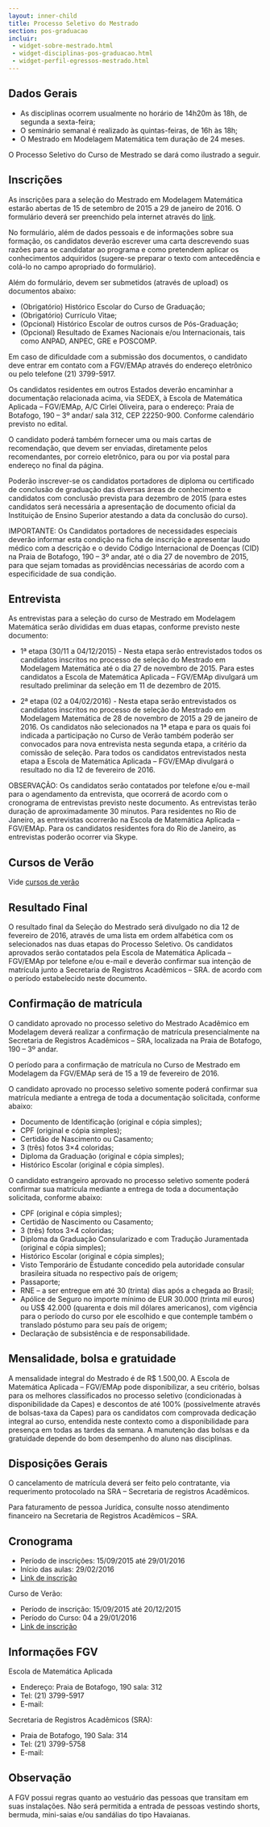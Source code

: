 ```yaml
---
layout: inner-child
title: Processo Seletivo do Mestrado
section: pos-graduacao
incluir:
 - widget-sobre-mestrado.html
 - widget-disciplinas-pos-graduacao.html
 - widget-perfil-egressos-mestrado.html
---
```


## Dados Gerais

- As disciplinas ocorrem usualmente no horário de 14h20m às 18h, de
  segunda a sexta-feira;
- O seminário semanal é realizado às quintas-feiras, de 16h às 18h;
- O Mestrado em Modelagem Matemática tem duração de 24 meses.

O Processo Seletivo do Curso de Mestrado se dará como ilustrado a
seguir.

## Inscrições

As inscrições para a seleção do Mestrado em Modelagem Matemática
estarão abertas de 15 de setembro de 2015 a 29 de janeiro de 2016. O
formulário deverá ser preenchido pela internet através do
[link](http://fgv159.fgv.br/pls/DCCACR/wcc7000$.prcinicial?P_PRSE_CD=CMMMI&p_empresa=EMAP).

No formulário, além de dados pessoais e de informações sobre sua
formação, os candidatos deverão escrever uma carta descrevendo suas
razões para se candidatar ao programa e como pretendem aplicar os
conhecimentos adquiridos (sugere-se preparar o texto com antecedência
e colá-lo no campo apropriado do formulário).

Além do formulário, devem ser submetidos (através de upload) os
documentos abaixo:

- (Obrigatório) Histórico Escolar do Curso de Graduação;
- (Obrigatório) Currículo Vitae;
- (Opcional) Histórico Escolar de outros cursos de Pós-Graduação;
- (Opcional) Resultado de Exames Nacionais e/ou Internacionais, tais
  como ANPAD, ANPEC, GRE e POSCOMP.

Em caso de dificuldade com a submissão dos documentos, o candidato
deve entrar em contato com a FGV/EMAp através do endereço eletrônico <script type='text/javascript'>var a = new Array('br','p@fgv.','do.ema','mestra');document.write("<a href='mailto:"+a[3]+a[2]+a[1]+a[0]+"'>"+a[3]+a[2]+a[1]+a[0]+"</a>");</script>
ou pelo telefone (21) 3799-5917.

Os candidatos residentes em outros Estados deverão encaminhar a
documentação relacionada acima, via SEDEX, à Escola de Matemática
Aplicada – FGV/EMAp, A/C Cirlei Oliveira, para o endereço: Praia de
Botafogo, 190 – 3º andar/ sala 312, CEP 22250-900. Conforme calendário
previsto no edital.

O candidato poderá também fornecer uma ou mais cartas de recomendação,
que devem ser enviadas, diretamente pelos recomendantes, por correio
eletrônico, para <script type='text/javascript'>var a = new Array('br','p@fgv.','do.ema','mestra');document.write("<a href='mailto:"+a[3]+a[2]+a[1]+a[0]+"'>"+a[3]+a[2]+a[1]+a[0]+"</a>");</script>
ou por via postal para endereço no final da página.

Poderão inscrever-se os candidatos portadores de diploma ou
certificado de conclusão de graduação das diversas áreas de
conhecimento e candidatos com conclusão prevista para dezembro de 2015
(para estes candidatos será necessária a apresentação de documento
oficial da Instituição de Ensino Superior atestando a data da
conclusão do curso).

IMPORTANTE: Os Candidatos portadores de necessidades especiais deverão
informar esta condição na ficha de inscrição e apresentar laudo médico
com a descrição e o devido Código Internacional de Doenças (CID) na
Praia de Botafogo, 190 – 3º andar, até o dia 27 de novembro de 2015,
para que sejam tomadas as providências necessárias de acordo com a
especificidade de sua condição.

## Entrevista

As entrevistas para a seleção do curso de Mestrado em Modelagem
Matemática serão divididas em duas etapas, conforme previsto neste
documento:

- 1ª etapa (30/11 a 04/12/2015) - Nesta etapa serão entrevistados
  todos os candidatos inscritos no processo de seleção do Mestrado em
  Modelagem Matemática até o dia 27 de novembro de 2015. Para estes
  candidatos a Escola de Matemática Aplicada – FGV/EMAp divulgará um
  resultado preliminar da seleção em 11 de dezembro de 2015.

- 2ª etapa (02 a 04/02/2016) - Nesta etapa serão entrevistados os
  candidatos inscritos no processo de seleção do Mestrado em Modelagem
  Matemática de 28 de novembro de 2015 a 29 de janeiro de 2016. Os
  candidatos não selecionados na 1ª etapa e para os quais foi indicada
  a participação no Curso de Verão também poderão ser convocados para
  nova entrevista nesta segunda etapa, a critério da comissão de
  seleção. Para todos os candidatos entrevistados nesta etapa a Escola
  de Matemática Aplicada – FGV/EMAp divulgará o resultado no dia 12 de
  fevereiro de 2016.

OBSERVAÇÃO: Os candidatos serão contatados por telefone e/ou e-mail
para o agendamento da entrevista, que ocorrerá de acordo com o
cronograma de entrevistas previsto neste documento. As entrevistas
terão duração de aproximadamente 30 minutos. Para residentes no Rio de
Janeiro, as entrevistas ocorrerão na Escola de Matemática Aplicada –
FGV/EMAp. Para os candidatos residentes fora do Rio de Janeiro, as
entrevistas poderão ocorrer via Skype.

## Cursos de Verão

Vide [cursos de verão](curso-verao.html)

## Resultado Final

O resultado final da Seleção do Mestrado será divulgado no dia 12 de
fevereiro de 2016, através de uma lista em ordem alfabética com os
selecionados nas duas etapas do Processo Seletivo. Os candidatos
aprovados serão contatados pela Escola de Matemática Aplicada –
FGV/EMAp por telefone e/ou e-mail e deverão confirmar sua intenção de
matrícula junto a Secretaria de Registros Acadêmicos – SRA. de acordo
com o período estabelecido neste documento.

## Confirmação de matrícula

O candidato aprovado no processo seletivo do Mestrado Acadêmico em
Modelagem deverá realizar a confirmação de matrícula presencialmente
na Secretaria de Registros Acadêmicos – SRA, localizada na Praia de
Botafogo, 190 – 3º andar.

O período para a confirmação de matrícula no Curso de Mestrado em
Modelagem da FGV/EMAp será de 15 a 19 de fevereiro de 2016.

O candidato aprovado no processo seletivo somente poderá confirmar sua
matrícula mediante a entrega de toda a documentação solicitada,
conforme abaixo:

- Documento de Identificação (original e cópia simples);
- CPF (original e cópia simples); 
- Certidão de Nascimento ou Casamento;
- 3 (três) fotos 3×4 coloridas;
- Diploma da Graduação (original e cópia simples);
- Histórico Escolar (original e cópia simples).

O candidato estrangeiro aprovado no processo seletivo somente poderá
confirmar sua matrícula mediante a entrega de toda a documentação
solicitada, conforme abaixo:

- CPF (original e cópia simples);
- Certidão de Nascimento ou Casamento;
- 3 (três) fotos 3×4 coloridas;
- Diploma da Graduação Consularizado e com Tradução Juramentada
  (original e cópia simples);
- Histórico Escolar (original e cópia simples);
- Visto Temporário de Estudante concedido pela autoridade consular
  brasileira situada no respectivo país de origem;
- Passaporte;
- RNE – a ser entregue em até 30 (trinta) dias após a chegada ao
  Brasil;
- Apólice de Seguro no importe mínimo de EUR 30.000 (trinta mil euros)
  ou US$ 42.000 (quarenta e dois mil dólares americanos), com vigência
  para o período do curso por ele escolhido e que contemple também o
  translado póstumo para seu país de origem;
- Declaração de subsistência e de responsabilidade.

## Mensalidade, bolsa e gratuidade

A mensalidade integral do Mestrado é de R$ 1.500,00. A Escola de
Matemática Aplicada – FGV/EMAp pode disponibilizar, a seu critério,
bolsas para os melhores classificados no processo seletivo
(condicionadas à disponibilidade da Capes) e descontos de até 100%
(possivelmente através de bolsas-taxa da Capes) para os candidatos com
comprovada dedicação integral ao curso, entendida neste contexto como
a disponibilidade para presença em todas as tardes da semana. A
manutenção das bolsas e da gratuidade depende do bom desempenho do
aluno nas disciplinas.

## Disposições Gerais

O cancelamento de matrícula deverá ser feito pelo contratante, via
requerimento protocolado na SRA – Secretaria de registros Acadêmicos.

Para faturamento de pessoa Jurídica, consulte nosso atendimento
financeiro na Secretaria de Registros Acadêmicos – SRA.

## Cronograma

- Período de inscrições: 15/09/2015 até 29/01/2016
- Início das aulas: 29/02/2016
- [Link de inscrição](http://fgv159.fgv.br/pls/DCCACR/wcc7000$.prcinicial?P_PRSE_CD=CMMMI&p_empresa=EMAP)
 
Curso de Verão:
 
- Período de inscrição: 15/09/2015 até 20/12/2015
- Período do Curso: 04 a 29/01/2016
- [Link de inscrição](http://fgv159.fgv.br/pls/DCCACR/wcc7000$.prcinicial?P_PRSE_CD=CVAMA&p_empresa=EMAP)

## Informações FGV

Escola de Matemática Aplicada

- Endereço: Praia de Botafogo, 190 sala: 312
- Tel: (21) 3799-5917
- E-mail: <script type='text/javascript'>var a = new Array('br','gv.','p@f','ema');document.write("<a href='mailto:"+a[3]+a[2]+a[1]+a[0]+"'>"+a[3]+a[2]+a[1]+a[0]+"</a>");</script>

Secretaria de Registros Acadêmicos (SRA):

- Praia de Botafogo, 190 Sala: 314
- Tel: (21) 3799-5758
- E-mail: <script type='text/javascript'>var a = new Array('srarj@f','gv.br');document.write("<a href='mailto:"+a[0]+a[1]+"'>"+a[0]+a[1]+"</a>");</script>

## Observação
 
A FGV possui regras quanto ao vestuário das pessoas que transitam em
suas instalações. Não será permitida a entrada de pessoas vestindo
shorts, bermuda, mini-saias e/ou sandálias do tipo Havaianas.
